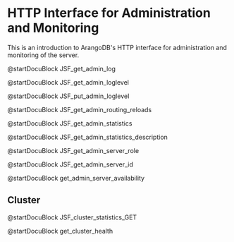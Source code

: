 HTTP Interface for Administration and Monitoring
================================================

This is an introduction to ArangoDB's HTTP interface for administration and
monitoring of the server.

<!-- lib/Admin/RestAdminLogHandler.cpp -->

@startDocuBlock JSF_get_admin_log

@startDocuBlock JSF_get_admin_loglevel

@startDocuBlock JSF_put_admin_loglevel


<!-- js/actions/api-system.js -->

@startDocuBlock JSF_get_admin_routing_reloads


<!-- js/actions/api-system.js -->

@startDocuBlock JSF_get_admin_statistics


<!-- js/actions/api-system.js -->

@startDocuBlock JSF_get_admin_statistics_description


<!-- js/actions/api-system.js -->

@startDocuBlock JSF_get_admin_server_role

<!-- js/actions/api-system.js -->

@startDocuBlock JSF_get_admin_server_id

@startDocuBlock get_admin_server_availability

## Cluster

<!-- js/actions/api-cluster.js -->

@startDocuBlock JSF_cluster_statistics_GET

@startDocuBlock get_cluster_health
